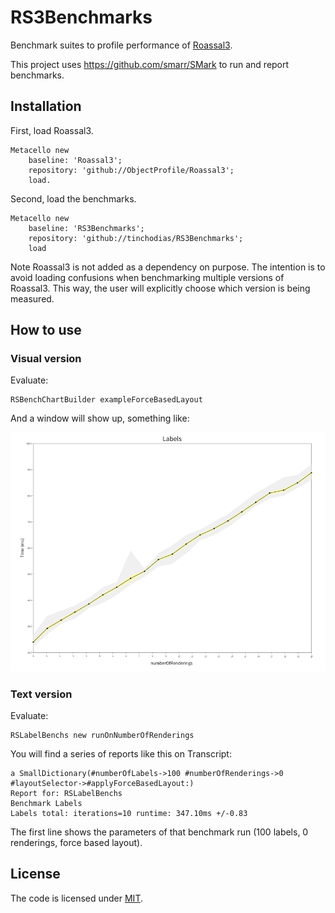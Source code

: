 # RS3Benchmarks
Benchmark suites to profile performance of [Roassal3](https://github.com/objectprofile/roassal3).

This project uses https://github.com/smarr/SMark to run and report benchmarks.

## Installation
First, load Roassal3.

```Smalltalk
Metacello new
	baseline: 'Roassal3';
	repository: 'github://ObjectProfile/Roassal3';
	load.
```

Second, load the benchmarks.
```Smalltalk
Metacello new
	baseline: 'RS3Benchmarks';
	repository: 'github://tinchodias/RS3Benchmarks';
	load
```

Note Roassal3 is not added as a dependency on purpose. The intention is to avoid loading confusions when benchmarking multiple versions of Roassal3. This way, the user will explicitly choose which version is being measured.

## How to use

### Visual version

Evaluate:

```Smalltalk
RSBenchChartBuilder exampleForceBasedLayout
```

And a window will show up, something like:

![Chart](assets/chart.png)


### Text version

Evaluate:

```Smalltalk
RSLabelBenchs new runOnNumberOfRenderings
```

You will find a series of reports like this on Transcript:

```
a SmallDictionary(#numberOfLabels->100 #numberOfRenderings->0 #layoutSelector->#applyForceBasedLayout:)
Report for: RSLabelBenchs
Benchmark Labels
Labels total: iterations=10 runtime: 347.10ms +/-0.83
```

The first line shows the parameters of that benchmark run (100 labels, 0 renderings, force based layout).

## License
The code is licensed under [MIT](LICENSE).
